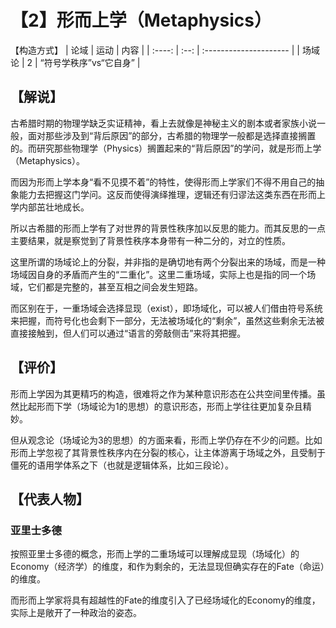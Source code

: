 # 【2】形而上学（Metaphysics）
【构造方式】
|  论域  | 运动 | 内容                   |
| :----: | :--: | :--------------------- |
| 场域论 |  2   | “符号学秩序”vs“它自身” |

## 【解说】

古希腊时期的物理学缺乏实证精神，看上去就像是神秘主义的剧本或者家族小说一般，面对那些涉及到“背后原因”的部分，古希腊的物理学一般都是选择直接搁置的。而研究那些物理学（Physics）搁置起来的“背后原因”的学问，就是形而上学（Metaphysics）。

而因为形而上学本身“看不见摸不着”的特性，使得形而上学家们不得不用自己的抽象能力去把握这门学问。这反而使得演绎推理，逻辑还有归谬法这类东西在形而上学内部茁壮地成长。

所以古希腊的形而上学有了对世界的背景性秩序加以反思的能力。而其反思的一点主要结果，就是察觉到了背景性秩序本身带有一种二分的，对立的性质。

这里所谓的场域论上的分裂，并非指的是确切地有两个分裂出来的场域，而是一种场域因自身的矛盾而产生的“二重化”。这里二重场域，实际上也是指的同一个场域，它们都是完整的，甚至互相之间会发生短路。

而区别在于，一重场域会选择显现（exist），即场域化，可以被人们借由符号系统来把握，而符号化也会剩下一部分，无法被场域化的“剩余”，虽然这些剩余无法被直接接触到，但人们可以通过“语言的旁敲侧击”来将其把握。

## 【评价】

形而上学因为其更精巧的构造，很难将之作为某种意识形态在公共空间里传播。虽然比起形而下学（场域论为1的思想）的意识形态，形而上学往往更加复杂且精妙。

但从观念论（场域论为3的思想）的方面来看，形而上学仍存在不少的问题。比如形而上学忽视了其背景性秩序内在分裂的核心，让主体游离于场域之外，且受制于僵死的语用学体系之下（也就是逻辑体系，比如三段论）。

## 【代表人物】

### 亚里士多德

按照亚里士多德的概念，形而上学的二重场域可以理解成显现（场域化）的Economy（经济学）的维度，和作为剩余的，无法显现但确实存在的Fate（命运）的维度。

而形而上学家将具有超越性的Fate的维度引入了已经场域化的Economy的维度，实际上是敞开了一种政治的姿态。
